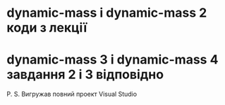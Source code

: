  # dynamic-mass і dynamic-mass 2 коди з лекції
 # dynamic-mass 3 і dynamic-mass 4 завдання 2 і 3 відповідно

P. S. Вигружав повний проект Visual Studio
